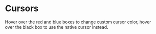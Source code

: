 Cursors
=========

Hover over the red and blue boxes to change custom cursor color, hover over the black box to use the native cursor instead.
